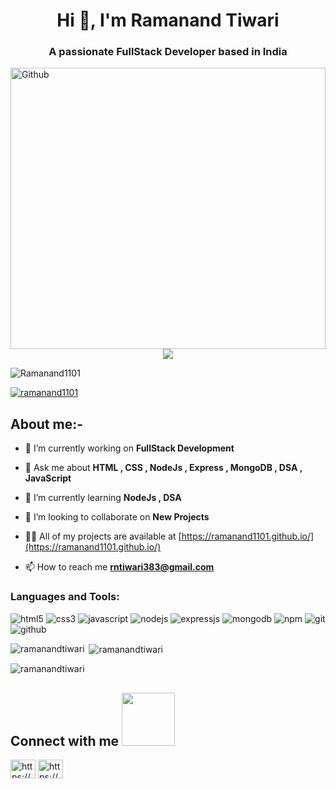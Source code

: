 <h1 align="center">Hi 👋, I'm Ramanand Tiwari</h1>
<h3 align="center">A passionate FullStack Developer based in India</h3>
<img width="100%" height="450" align="right" alt="Github" src="https://camo.githubusercontent.com/bb27b9c1df90df738e91a54665d3adb08f60583fad2f266ffbde14508e6dc918/68747470733a2f2f692e70696e696d672e636f6d2f6f726967696e616c732f65342f32362f37302f65343236373032656466383734623138316163656431653266613563366364652e676966" />

 <p align="left"> <img src="https://komarev.com/ghpvc/?username=Ramanand1101&label=Profile%20views&color=0e75b6&style=flat" alt="" /> </p>
 <p align="center" color:"red">
          <img src="https://readme-typing-svg.demolab.com/?lines=hi! My self Ramanand Tiwari 🏽; I am a Full-stack%20Node%20developer 🏻‍💻; interested in Coding 🏃‍♂️♂️;Curious%20to%20learn%20new%20things !&font=Fira%20Code&center=true&width=440&height=45&color=#37bcf7&vCenter=true&size=22&pause=1000"></a>
      </p>
<p align="left"> <img src="https://komarev.com/ghpvc/?username=ramanand1101&label=Profile%20views&color=0e75b6&style=flat" alt="Ramanand1101" /> </p>

<p align="left"> <a href="https://github.com/ryo-ma/github-profile-trophy"><img src="https://github-profile-trophy.vercel.app/?username=ramanand1101" alt="ramanand1101" /></a> </p>

## About me:-
 

- 🔭 I’m currently working on **FullStack Development**

- 💬 Ask me about **HTML , CSS , NodeJs , Express , MongoDB , DSA , JavaScript**

- 🌱 I’m currently learning **NodeJs , DSA**

- 👯 I’m looking to collaborate on **New Projects**

- 👨‍💻 All of my projects are available at [https://ramanand1101.github.io/](https://ramanand1101.github.io/)

- 📫 How to reach me **rntiwari383@gmail.com**



<p align="left">
</p>

<h3 align="left">Languages and Tools:</h3>
<p >
    <img src="https://img.shields.io/badge/HTML5-E34F26?style=for-the-badge&logo=html5&logoColor=white" alt="html5" />
    <img src="https://img.shields.io/badge/CSS3-1572B6?style=for-the-badge&logo=css3&logoColor=white" alt="css3" /> 
    <img src="https://img.shields.io/badge/JavaScript-323330?style=for-the-badge&logo=javascript&logoColor=F7DF1E" alt="javascript" />
    <img src="https://img.shields.io/badge/Node.js-339933?style=for-the-badge&logo=nodedotjs&logoColor=white" alt="nodejs" />
    <img src="https://img.shields.io/badge/Express.js-000000?style=for-the-badge&logo=express&logoColor=white" alt="expressjs" />
    <img src="https://img.shields.io/badge/MongoDB-4EA94B?style=for-the-badge&logo=mongodb&logoColor=white" alt="mongodb" />
    <img src="https://img.shields.io/badge/npm-CB3837?style=for-the-badge&logo=npm&logoColor=white" alt="npm" />
    <img src="https://img.shields.io/badge/Git-f44d27?style=for-the-badge&logo=git&logoColor=white" alt="git" />
    <img src="https://img.shields.io/badge/GitHub-100000?style=for-the-badge&logo=github&logoColor=white" alt="github" />
  
</p>
<p><img align="left" src="https://github-readme-stats.vercel.app/api/top-langs?username=ramanand1101&show_icons=true&locale=en&layout=compact" alt="ramanandtiwari" /></p>

<p>&nbsp;<img align="center" src="https://github-readme-stats.vercel.app/api?username=ramanand1101&show_icons=true&locale=en" alt="ramanandtiwari" /></p>

<p><img align="center" src="https://github-readme-streak-stats.herokuapp.com/?user=ramanand1101&" alt="ramanandtiwari" /></p>

<h2> Connect with me <img src='https://raw.githubusercontent.com/ShahriarShafin/ShahriarShafin/main/Assets/handshake.gif' width="85px" marginBottom="4px"> </h2>
<p align="left">
<a href="https://www.linkedin.com/in/ramanand-tiwari/" target="blank"><img align="center" src="https://raw.githubusercontent.com/rahuldkjain/github-profile-readme-generator/master/src/images/icons/Social/linked-in-alt.svg" alt="https://www.linkedin.com/in/ramanand-tiwari-926557198/" height="30" width="40" /></a>
<a href="https://stackoverflow.com/users/21191391/ramanand-tiwari"><img align="center" src="https://raw.githubusercontent.com/rahuldkjain/github-profile-readme-generator/master/src/images/icons/Social/stack-overflow.svg" alt="https://stackoverflow.com/users/21191391/ramanand-tiwari" height="30" width="40" /></a>
</p>

